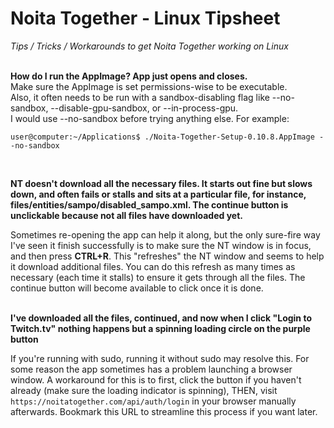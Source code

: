 # Noita Together - Linux Tipsheet
_Tips / Tricks / Workarounds to get Noita Together working on Linux_    
&nbsp;    


**How do I run the AppImage? App just opens and closes.**  
Make sure the AppImage is set permissions-wise to be executable.  
Also, it often needs to be run with a sandbox-disabling flag like --no-sandbox, --disable-gpu-sandbox, or --in-process-gpu.  
I would use --no-sandbox before trying anything else. For example:  
``` 
user@computer:~/Applications$ ./Noita-Together-Setup-0.10.8.AppImage --no-sandbox
```
&nbsp;

**NT doesn't download all the necessary files. It starts out fine but slows down, and often fails or stalls and sits at a particular file, for instance, files/entities/sampo/disabled_sampo.xml. The continue button is unclickable because not all files have downloaded yet.**

Sometimes re-opening the app can help it along, but the only sure-fire way I've seen it finish successfully is to make sure the NT window is in focus, and then press **CTRL+R**. This "refreshes" the NT window and seems to help it download additional files. You can do this refresh as many times as necessary (each time it stalls) to ensure it gets through all the files. The continue button will become available to click once it is done.   
&nbsp;    

**I've downloaded all the files, continued, and now when I click "Login to Twitch.tv" nothing happens but a spinning loading circle on the purple button**

If you're running with sudo, running it without sudo may resolve this. For some reason the app sometimes has a problem launching a browser window. A workaround for this is to first, click the button if you haven't already (make sure the loading indicator is spinning), THEN, visit ```https://noitatogether.com/api/auth/login``` in your browser manually afterwards. Bookmark this URL to streamline this process if you want later. 
&nbsp;    
